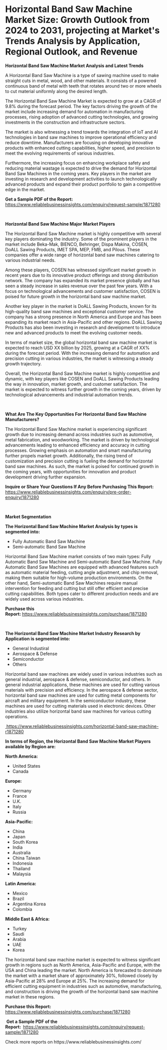 <p><h1>Horizontal Band Saw Machine Market Size: Growth Outlook from 2024 to 2031, projecting at Market's Trends Analysis by Application, Regional Outlook, and Revenue</h1></p><p><strong>Horizontal Band Saw Machine Market Analysis and Latest Trends</strong></p>
<p><p>A Horizontal Band Saw Machine is a type of sawing machine used to make straight cuts in metal, wood, and other materials. It consists of a powered continuous band of metal with teeth that rotates around two or more wheels to cut material uniformly along the desired length.</p><p>The Horizontal Band Saw Machine Market is expected to grow at a CAGR of 9.8% during the forecast period. The key factors driving the growth of the market include increasing demand for automation in manufacturing processes, rising adoption of advanced cutting technologies, and growing investments in the construction and infrastructure sectors.</p><p>The market is also witnessing a trend towards the integration of IoT and AI technologies in band saw machines to improve operational efficiency and reduce downtime. Manufacturers are focusing on developing innovative products with enhanced cutting capabilities, higher speed, and precision to meet the evolving requirements of various industries.</p><p>Furthermore, the increasing focus on enhancing workplace safety and reducing material wastage is expected to drive the demand for Horizontal Band Saw Machines in the coming years. Key players in the market are investing in research and development activities to launch technologically advanced products and expand their product portfolio to gain a competitive edge in the market.</p></p>
<p><strong>Get a Sample PDF of the Report:&nbsp;</strong> <a href="https://www.reliablebusinessinsights.com/enquiry/request-sample/1871280">https://www.reliablebusinessinsights.com/enquiry/request-sample/1871280</a></p>
<p>&nbsp;</p>
<p><strong>Horizontal Band Saw Machine Major Market Players</strong></p>
<p><p>The Horizontal Band Saw Machine market is highly competitive with several key players dominating the industry. Some of the prominent players in the market include Beka-Mak, BIENCO, Behringer, Dispa Makina, COSEN, DoALL Sawing Products, IMET SPA, MEP, FMB, and Pilous. These companies offer a wide range of horizontal band saw machines catering to various industrial needs.</p><p>Among these players, COSEN has witnessed significant market growth in recent years due to its innovative product offerings and strong distribution network. The company has expanded its market presence globally and has seen a steady increase in sales revenue over the past few years. With a focus on technological advancements and customer satisfaction, COSEN is poised for future growth in the horizontal band saw machine market.</p><p>Another key player in the market is DoALL Sawing Products, known for its high-quality band saw machines and exceptional customer service. The company has a strong presence in North America and Europe and has been expanding its market reach in Asia-Pacific and other regions. DoALL Sawing Products has also been investing in research and development to introduce new and advanced products to meet the evolving customer needs.</p><p>In terms of market size, the global horizontal band saw machine market is expected to reach USD XX billion by 2025, growing at a CAGR of XX% during the forecast period. With the increasing demand for automation and precision cutting in various industries, the market is witnessing a steady growth trajectory.</p><p>Overall, the Horizontal Band Saw Machine market is highly competitive and dynamic, with key players like COSEN and DoALL Sawing Products leading the way in innovation, market growth, and customer satisfaction. The market is expected to witness further growth in the coming years, driven by technological advancements and industrial automation trends.</p></p>
<p>&nbsp;</p>
<p><strong>What Are The Key Opportunities For Horizontal Band Saw Machine Manufacturers?</strong></p>
<p><p>The Horizontal Band Saw Machine market is experiencing significant growth due to increasing demand across industries such as automotive, metal fabrication, and woodworking. The market is driven by technological advancements leading to enhanced efficiency and accuracy in cutting processes. Growing emphasis on automation and smart manufacturing further propels market growth. Additionally, the rising trend of customization and precision cutting is fueling the demand for horizontal band saw machines. As such, the market is poised for continued growth in the coming years, with opportunities for innovation and product development driving further expansion.</p></p>
<p><strong>Inquire or Share Your Questions If Any Before Purchasing This Report:</strong> <a href="https://www.reliablebusinessinsights.com/enquiry/pre-order-enquiry/1871280">https://www.reliablebusinessinsights.com/enquiry/pre-order-enquiry/1871280</a></p>
<p>&nbsp;</p>
<p><strong>Market Segmentation</strong></p>
<p><strong>The Horizontal Band Saw Machine Market Analysis by types is segmented into:</strong></p>
<p><ul><li>Fully Automatic Band Saw Machine</li><li>Semi-automatic Band Saw Machine</li></ul></p>
<p><p>Horizontal Band Saw Machine market consists of two main types: Fully Automatic Band Saw Machine and Semi-automatic Band Saw Machine. Fully Automatic Band Saw Machines are equipped with advanced features such as automatic material feeding, cutting angle adjustment, and chip removal, making them suitable for high-volume production environments. On the other hand, Semi-automatic Band Saw Machines require manual intervention for feeding and cutting but still offer efficient and precise cutting capabilities. Both types cater to different production needs and are widely used across various industries.</p></p>
<p><strong>Purchase this Report:&nbsp;</strong><a href="https://www.reliablebusinessinsights.com/purchase/1871280">https://www.reliablebusinessinsights.com/purchase/1871280</a></p>
<p>&nbsp;</p>
<p><strong>The Horizontal Band Saw Machine Market Industry Research by Application is segmented into:</strong></p>
<p><ul><li>General Industiral</li><li>Aerospace & Defense</li><li>Semiconductor</li><li>Others</li></ul></p>
<p><p>Horizontal band saw machines are widely used in various industries such as general industrial, aerospace & defense, semiconductor, and others. In general industrial applications, these machines are used for cutting various materials with precision and efficiency. In the aerospace & defense sector, horizontal band saw machines are used for cutting metal components for aircraft and military equipment. In the semiconductor industry, these machines are used for cutting materials used in electronic devices. Other industries also utilize horizontal band saw machines for various cutting operations.</p></p>
<p><a href="https://www.reliablebusinessinsights.com/horizontal-band-saw-machine-r1871280">&nbsp;https://www.reliablebusinessinsights.com/horizontal-band-saw-machine-r1871280</a></p>
<p><strong>In terms of Region, the Horizontal Band Saw Machine Market Players available by Region are:</strong></p>
<p>
    <p> <strong> North America: </strong>
        <ul>
            <li>United States</li>
            <li>Canada</li>
        </ul>
        </p> 
    <p> <strong> Europe: </strong>
        <ul>
            <li>Germany</li>
            <li>France</li>
            <li>U.K.</li>
            <li>Italy</li>
            <li>Russia</li>
        </ul>
        </p> 
    <p> <strong> Asia-Pacific: </strong>
        <ul>
            <li>China</li>
            <li>Japan</li>
            <li>South Korea</li>
            <li>India</li>
            <li>Australia</li>
            <li>China Taiwan</li>
            <li>Indonesia</li>
            <li>Thailand</li>
            <li>Malaysia</li>
        </ul>
        </p> 
    <p> <strong> Latin America: </strong>
        <ul>
            <li>Mexico</li>
            <li>Brazil</li>
            <li>Argentina Korea</li>
            <li>Colombia</li>
        </ul>
        </p> 
    <p> <strong> Middle East & Africa: </strong>
        <ul>
            <li>Turkey</li>
            <li>Saudi</li>
            <li>Arabia</li>
            <li>UAE</li>
            <li>Korea</li>
        </ul>
    </p>
    </p>
<p><p>The horizontal band saw machine market is expected to witness significant growth in regions such as North America, Asia-Pacific and Europe, with the USA and China leading the market. North America is forecasted to dominate the market with a market share of approximately 30%, followed closely by Asia-Pacific at 28% and Europe at 25%. The increasing demand for efficient cutting equipment in industries such as automotive, manufacturing, and construction is driving the growth of the horizontal band saw machine market in these regions.</p></p>
<p><strong>Purchase this Report: </strong><a href="https://www.reliablebusinessinsights.com/purchase/1871280">https://www.reliablebusinessinsights.com/purchase/1871280</a></p>
<p>&nbsp;<strong>Get a Sample PDF of the Report:&nbsp;&nbsp;</strong><a href="https://www.reliablebusinessinsights.com/enquiry/request-sample/1871280">https://www.reliablebusinessinsights.com/enquiry/request-sample/1871280</a></p>
<p><strong></strong></p>
<p>Check more reports on https://www.reliablebusinessinsights.com/</p>